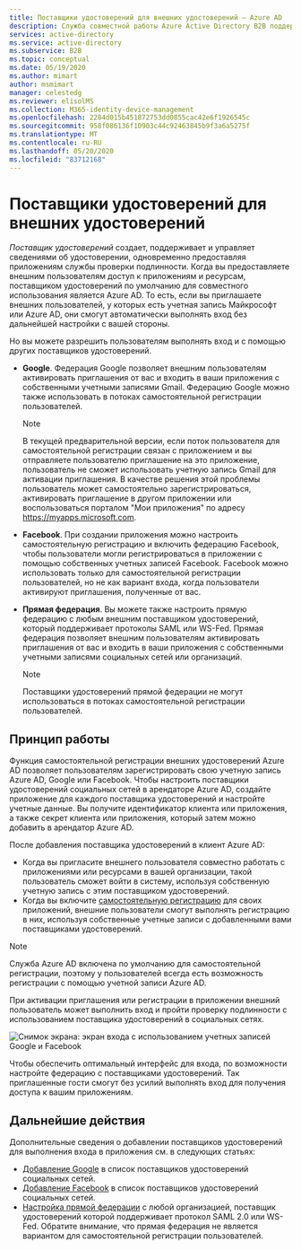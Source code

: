 ```yaml
---
title: Поставщики удостоверений для внешних удостоверений — Azure AD
description: Служба совместной работы Azure Active Directory B2B поддерживает Многофакторную идентификацию (MFA), которая позволяет предоставлять выборочный доступ к корпоративным приложениям.
services: active-directory
ms.service: active-directory
ms.subservice: B2B
ms.topic: conceptual
ms.date: 05/19/2020
ms.author: mimart
author: msmimart
manager: celestedg
ms.reviewer: elisolMS
ms.collection: M365-identity-device-management
ms.openlocfilehash: 2284d015b451872753dd0855cac42e6f1926545c
ms.sourcegitcommit: 958f086136f10903c44c92463845b9f3a6a5275f
ms.translationtype: MT
ms.contentlocale: ru-RU
ms.lasthandoff: 05/20/2020
ms.locfileid: "83712168"
---
```

# <a name="identity-providers-for-external-identities"></a>Поставщики удостоверений для внешних удостоверений

*Поставщик удостоверений* создает, поддерживает и управляет сведениями об удостоверении, одновременно предоставляя приложениям службы проверки подлинности. Когда вы предоставляете внешним пользователям доступ к приложениям и ресурсам, поставщиком удостоверений по умолчанию для совместного использования является Azure AD. То есть, если вы приглашаете внешних пользователей, у которых есть учетная запись Майкрософт или Azure AD, они смогут автоматически выполнять вход без дальнейшей настройки с вашей стороны.

Но вы можете разрешить пользователям выполнять вход и с помощью других поставщиков удостоверений.

- **Google**. Федерация Google позволяет внешним пользователям активировать приглашения от вас и входить в ваши приложения с собственными учетными записями Gmail. Федерацию Google можно также использовать в потоках самостоятельной регистрации пользователей.
   > [!NOTE]
   > В текущей предварительной версии, если поток пользователя для самостоятельной регистрации связан с приложением и вы отправляете пользователю приглашение на это приложение, пользователь не сможет использовать учетную запись Gmail для активации приглашения. В качестве решения этой проблемы пользователь может самостоятельно зарегистрироваться, активировать приглашение в другом приложении или воспользоваться порталом "Мои приложения" по адресу https://myapps.microsoft.com.

- **Facebook**. При создании приложения можно настроить самостоятельную регистрацию и включить федерацию Facebook, чтобы пользователи могли регистрироваться в приложении с помощью собственных учетных записей Facebook. Facebook можно использовать только для самостоятельной регистрации пользователей, но не как вариант входа, когда пользователи активируют приглашения, полученные от вас.

- **Прямая федерация**. Вы можете также настроить прямую федерацию с любым внешним поставщиком удостоверений, который поддерживает протоколы SAML или WS-Fed. Прямая федерация позволяет внешним пользователям активировать приглашения от вас и входить в ваши приложения с собственными учетными записями социальных сетей или организаций. 
   > [!NOTE]
   > Поставщики удостоверений прямой федерации не могут использоваться в потоках самостоятельной регистрации пользователей.


## <a name="how-it-works"></a>Принцип работы

Функция самостоятельной регистрации внешних удостоверений Azure AD позволяет пользователям зарегистрировать свою учетную запись Azure AD, Google или Facebook. Чтобы настроить поставщики удостоверений социальных сетей в арендаторе Azure AD, создайте приложение для каждого поставщика удостоверений и настройте учетные данные. Вы получите идентификатор клиента или приложения, а также секрет клиента или приложения, который затем можно добавить в арендатор Azure AD.

После добавления поставщика удостоверений в клиент Azure AD:

- Когда вы пригласите внешнего пользователя совместно работать с приложениями или ресурсами в вашей организации, такой пользователь сможет войти в систему, используя собственную учетную запись с этим поставщиком удостоверений.
- Когда вы включите [самостоятельную регистрацию](self-service-sign-up-overview.md) для своих приложений, внешние пользователи смогут выполнять регистрацию в них, используя собственные учетные записи с добавленными вами поставщиками удостоверений.

> [!NOTE]
> Служба Azure AD включена по умолчанию для самостоятельной регистрации, поэтому у пользователей всегда есть возможность регистрации с помощью учетной записи Azure AD.

При активации приглашения или регистрации в приложении внешний пользователь может выполнить вход и пройти проверку подлинности с использованием поставщика удостоверений в социальных сетях.

![Снимок экрана: экран входа с использованием учетных записей Google и Facebook](media/identity-providers/sign-in-with-social-identity.png)

Чтобы обеспечить оптимальный интерфейс для входа, по возможности настройте федерацию с поставщиками удостоверений. Так приглашенные гости смогут без усилий выполнять вход для получения доступа к вашим приложениям.  

## <a name="next-steps"></a>Дальнейшие действия

Дополнительные сведения о добавлении поставщиков удостоверений для выполнения входа в приложения см. в следующих статьях:

- [Добавление Google](google-federation.md) в список поставщиков удостоверений социальных сетей.
- [Добавление Facebook](facebook-federation.md) в список поставщиков удостоверений социальных сетей.
- [Настройка прямой федерации](direct-federation.md) с любой организацией, поставщик удостоверений которой поддерживает протокол SAML 2.0 или WS-Fed. Обратите внимание, что прямая федерация не является вариантом для самостоятельной регистрации пользователей.
